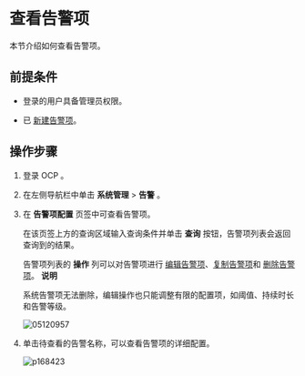 查看告警项 
==========================

本节介绍如何查看告警项。

前提条件 
-------------------------

* 登录的用户具备管理员权限。

  

* 已 [新建告警项](/zh-CN/3.ob-cloud-platform/9.use-alert-management/2.create-an-alarm-item.md)。

  




操作步骤 
-------------------------

1. 登录 OCP 。

   

2. 在左侧导航栏中单击 **系统管理** \> **告警** 。

   

3. 在 **告警项配置** 页签中可查看告警项。

   在该页签上方的查询区域输入查询条件并单击 **查询** 按钮，告警项列表会返回查询到的结果。

   告警项列表的 **操作** 列可以对告警项进行 [编辑告警项](/zh-CN/3.ob-cloud-platform/9.use-alert-management/5.edit-an-alarm-item.md)、[复制告警项](/zh-CN/3.ob-cloud-platform/9.use-alert-management/4.copy-alerts.md)和 [删除告警项](/zh-CN/3.ob-cloud-platform/9.use-alert-management/6.delete-an-alarm-item.md)。
   **说明**

   

   系统告警项无法删除，编辑操作也只能调整有限的配置项，如阈值、持续时长和告警等级。

   ![05120957](https://help-static-aliyun-doc.aliyuncs.com/assets/img/zh-CN/2547870261/p272712.png)
   

4. 单击待查看的告警名称，可以查看告警项的详细配置。

   ![p168423](https://help-static-aliyun-doc.aliyuncs.com/assets/img/zh-CN/8539060261/p270992.png)
   



